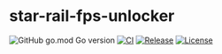 # star-rail-fps-unlocker

![GitHub go.mod Go version](https://img.shields.io/github/go-mod/go-version/gizmo-ds/star-rail-fps-unlocker?style=flat-square)
[![CI](https://img.shields.io/github/actions/workflow/status/gizmo-ds/star-rail-fps-unlocker/release.yml?branch=main&label=CI&style=flat-square)](https://github.com/gizmo-ds/star-rail-fps-unlocker/actions/workflows/release.yml)
[![Release](https://img.shields.io/github/v/release/gizmo-ds/star-rail-fps-unlocker.svg?include_prereleases&style=flat-square)](https://github.com/gizmo-ds/star-rail-fps-unlocker/releases/latest)
[![License](https://img.shields.io/github/license/gizmo-ds/star-rail-fps-unlocker?style=flat-square)](./LICENSE)

